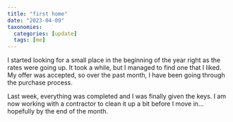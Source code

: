 ```yaml
---
title: "first home"
date: "2023-04-09"
taxonomies:
  categories: [update]
  tags: [me]
---
```


I started looking for a small place in the beginning of the year right as the rates were going up. It took a while, but I managed to find one that I liked. My offer was accepted, so over the past month, I have been going through the purchase process.

Last week, everything was completed and I was finally given the keys. I am now working with a contractor to clean it up a bit before I move in... hopefully by the end of the month.
